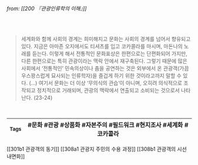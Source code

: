 
###### from: [[200 『관광인류학의 이해』]]

<br/>

>세계화와 함께 사회의 경계는 희미해지고 문화는 사회의 경계를 넘어서 향유되고 있다. 지금은 아마존 오지에서도 티셔츠를 입고 코카콜라를 마시며, 마돈나의 노래를 듣는다. 이렇게 해서 전통적인 문화표상은 한편으로는 단편화되어 가지만, 다른 한편으로는 특히 관광이라는 맥락 안에서 재구축된다. 그렇기 때문에 많은 사회에서 ‘전통적인’ 민속의상이나 춤을 공연하는 것은 외부에서 온 관광객(가끔 우스꽝스럽게 묘사되는 인류학자)을 즐겁게 하기 위한 것이라고까지 말할 수 있다. (…) 여기서 문화는 더 이상 ‘무의식의 관습’이 아니며, 오히려 의식적으로 조작되고 정치적으로 거래되며, 관광의 맥락에서 연출되고 소비되는 것으로서 나타난다. (23-24)
 

<br/>

| <small> Tags </small> | #문화 #관광 #상품화 #자본주의 #필드워크 #현지조사 #세계화 #코카콜라 |
| --- | --- |

[[301b1 관광객의 동기]]
[[308a1 관광지 주민의 수용 과정]]
[[308b1 관광객의 시선 내면화]]